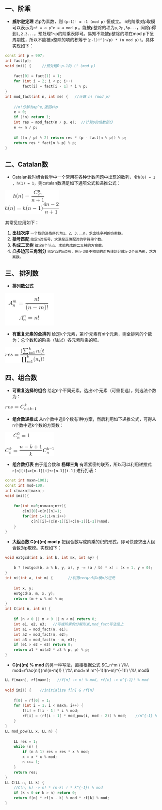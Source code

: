 ## 一、阶乘
*  **威尔逊定理** 若p为素数，则 `(p-1)! ≡ -1 (mod p)` 恒成立。
n的阶乘对p取模可以表示为`n! = a p^e = a mod p` 。能被p整除的项为`p,2p,3p...`，同除p得到`1,2,3...`，预处理1~p的阶乘表即可。易知不能被p整除的项在mod p下呈周期性，所以不能被p整除的项的积等于`(p-1)!^(n/p) * (n mod p)!`。具体实现如下：

```c++
const int p = 997;
int fact[p];
void ini() {     //预处理0~p-1的 i! (mod p)

    fact[0] = fact[1] = 1;
    for (int i = 2; i < p; i++)
        fact[i] = fact[i - 1] * i % p;
}
int mod_fact(int n, int &e) {   //计算 n! (mod p)

    //n!分解为ap^e,返回a%p
    e = 0;
    if (!n) return 1;
    int res = mod_fact(n / p, e);  //计算p的倍数部分
    e += n / p;

    if ((n / p) % 2) return res * (p - fact[n % p]) % p;
    return res * fact[n % p] % p;
}
```

## 二、Catalan数
* Catalan数时组合数学中一个常用在各种计数问题中出现的数列，令`h(0) = 1 , h(1) = 1`，则catalan数满足如下通项公式和递推公式：

![](_image/jie_1.gif)

其常见应用如下：
1. **出栈次序** `一个栈的进栈序列为1、2、3...n，求出栈序列的方案数。`
2. **括号匹配** `给定n对括号，求满足正确配对的字符串个数。`
3. **构成二叉树** `给定n个节点，求能构成的二叉树的方案数。`
4. **凸多边形三角划分** `给定凸的n边形，用n-3条不相交的对角线划分成n-2个三角形，求方案数。`

## 三、 排列数
* **排列数公式**

![](_image/jie_2.jpg)

* **有重复元素的全排列**
 给定k个元素，第i个元素有ni个元素，则全排列的个数为：总个数和的阶乘（除以）各元素阶乘的积。

![](_image/jie_3.gif)

## 四、组合数
* **可重复选择的组合**
给定n个不同元素，选出k个元素（可重复选），则选法个数为：

![](_image/jie_4.gif)

*  **组合数递推式**
从n个数中选0个数有1种方案，然后利用如下递推公式，可得从n个数中选k个数的方案数：

![](_image/jie_5.gif)

* **组合数打表**
由于组合数和 **杨辉三角** 有着紧密的联系，所以可以利用递推式 `c[n][i]=c[n-1][i]+c[n-1][i-1]` 进行打表：
```c++
const int maxn=1001;
const int mod=100;
int c[maxn][maxn];
void ini(){

    for(int n=0;n<maxn;n++){
        c[n][0]=c[n][n]=1;
        for(int i=1;i<n;i++)
            c[n][i]=(c[n-1][i]+c[n-1][i-1])%mod;
    }
}
```
* **大组合数 C(n)(m) mod p** 
把组合数写成阶乘的积的形式，即可快速求出大组合数对p取模。实现如下：
```c++
void extgcd(int a, int b, int &x, int &y) {

    b ? (extgcd(b, a % b, y, x), y -= (a / b) * x) : (x = 1, y = 0);
}
int ni(int a, int m) {       //利用extgcd求a模m的逆元

    int x, y;
    extgcd(a, m, x, y);
    return (m + x % m) % m;
}
int C(int n, int m) {

    if (n < 0 || m < 0 || n < m) return 0;
    int e1, e2, e3;   //写成阶乘的分解形式,mod_fact写法见上
    int a1 = mod_fact(n, e1);
    int a2 = mod_fact(m, e2);
    int a3 = mod_fact(n - m, e3);
    if (e1 > e2 + e3) return 0;
    return a1 * ni(a2 * a3 % p, p) % p;
}
```

* **C(n)(m) % mod** 的另一种写法，直接根据公式 $C_n^m \ \%\  mod=\frac{n!}{m!(n-m)!} \ \%\  mod=n! m^{-1}!(n-m)^{-1}!\ \%\ mod$

```c++
LL f[maxn], rf[maxn];	//f[n] -> n! % mod, rf[n] -> n^{-1}! % mod

void ini() {	//initialize f[n] & rf[n]
    
    f[0] = rf[0] = 1;
    for (int i = 1; i < maxn; i++) {
        f[i] = f[i - 1] * i % mod;
        rf[i] = (rf[i - 1] * mod_pow(i, mod - 2)) % mod;	//n^{-1} % mod == n^{mod-1} % mod, if mod is a prime
    }
}
LL mod_pow(LL x, LL n) {

    LL res = 1;
    while (n) {
        if (n & 1) res = res * x % mod;
        x = x * x % mod;
        n >>= 1;
    }
    return res;
}
LL C(LL n, LL k) {
	//C(n, k) -> n! * (n-k) ! * k^{-1}! % mod
    if (k < 0 or k > n) return 0;
    return f[n] * rf[n - k] % mod * rf[k] % mod;
}
```


